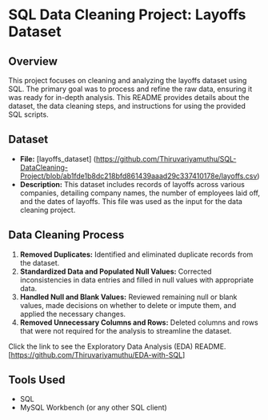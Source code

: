 # SQL Data Cleaning Project: Layoffs Dataset

## Overview
This project focuses on cleaning and analyzing the layoffs dataset using SQL. The primary goal was to process and refine the raw data, ensuring it was ready for in-depth analysis. This README provides details about the dataset, the data cleaning steps, and instructions for using the provided SQL scripts.

## Dataset
- **File:** [layoffs_dataset] (https://github.com/Thiruvariyamuthu/SQL-DataCleaning-Project/blob/ab1fde1b8dc218bfd861439aaad29c337410178e/layoffs.csv)
- **Description:** This dataset includes records of layoffs across various companies, detailing company names, the number of employees laid off, and the dates of layoffs. This file was used as the input for the data cleaning project.

## Data Cleaning Process
1. **Removed Duplicates:** Identified and eliminated duplicate records from the dataset.
2. **Standardized Data and Populated Null Values:** Corrected inconsistencies in data entries and filled in null values with appropriate data.
3. **Handled Null and Blank Values:** Reviewed remaining null or blank values, made decisions on whether to delete or impute them, and applied the necessary changes.
4. **Removed Unnecessary Columns and Rows:** Deleted columns and rows that were not required for the analysis to streamline the dataset.

Click the link to see the Exploratory Data Analysis (EDA) README.[https://github.com/Thiruvariyamuthu/EDA-with-SQL]
## Tools Used
- SQL
- MySQL Workbench (or any other SQL client)
